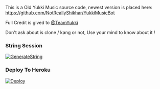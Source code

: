 This is a Old Yukki Music source code, newest version is placed here: https://github.com/NotReallyShikhar/YukkiMusicBot

Full Credit is gived to [@TeamYukki](https://t.me/OfficialYukki)

Don't ask about is clone / kang or not, Use your mind to know about it !

### String Session

[![GenerateString](https://img.shields.io/badge/repl.it-generateString-yellowgreen)](https://replit.com/@levinalab/StringSession#main.py)

### Deploy To Heroku 

[![Deploy](https://www.herokucdn.com/deploy/button.svg)](https://heroku.com/deploy?template=https://github.com/Aswanggaoda/musickun)
